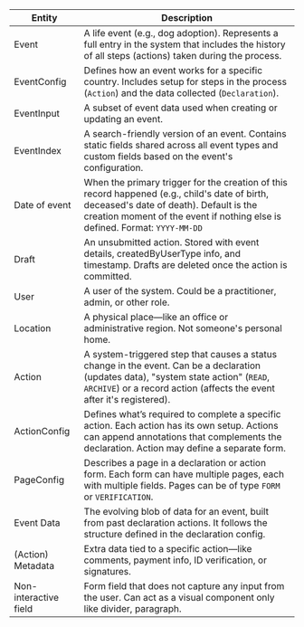 | Entity                | Description                                                                                                                                                                                                             |
| --------------------- | ----------------------------------------------------------------------------------------------------------------------------------------------------------------------------------------------------------------------- |
| Event                 | A life event (e.g., dog adoption). Represents a full entry in the system that includes the history of all steps (actions) taken during the process.                                                                     |
| EventConfig           | Defines how an event works for a specific country. Includes setup for steps in the process (`Action`) and the data collected (`Declaration`).                                                                           |
| EventInput            | A subset of event data used when creating or updating an event.                                                                                                                                                         |
| EventIndex            | A search-friendly version of an event. Contains static fields shared across all event types and custom fields based on the event's configuration.                                                                       |
| Date of event         | When the primary trigger for the creation of this record happened (e.g., child's date of birth, deceased's date of death). Default is the creation moment of the event if nothing else is defined. Format: `YYYY-MM-DD` |
| Draft                 | An unsubmitted action. Stored with event details, createdByUserType info, and timestamp. Drafts are deleted once the action is committed.                                                                               |
| User                  | A user of the system. Could be a practitioner, admin, or other role.                                                                                                                                                    |
| Location              | A physical place—like an office or administrative region. Not someone's personal home.                                                                                                                                  |
| Action                | A system-triggered step that causes a status change in the event. Can be a declaration (updates data), "system state action" (`READ`, `ARCHIVE`) or a record action (affects the event after it's registered).          |
| ActionConfig          | Defines what’s required to complete a specific action. Each action has its own setup. Actions can append annotations that complements the declaration. Action may define a separate form.                               |
| PageConfig            | Describes a page in a declaration or action form. Each form can have multiple pages, each with multiple fields. Pages can be of type `FORM` or `VERIFICATION`.                                                          |
| Event Data            | The evolving blob of data for an event, built from past declaration actions. It follows the structure defined in the declaration config.                                                                                |
| (Action) Metadata     | Extra data tied to a specific action—like comments, payment info, ID verification, or signatures.                                                                                                                       |
| Non-interactive field | Form field that does not capture any input from the user. Can act as a visual component only like divider, paragraph.                                                                                                   |
